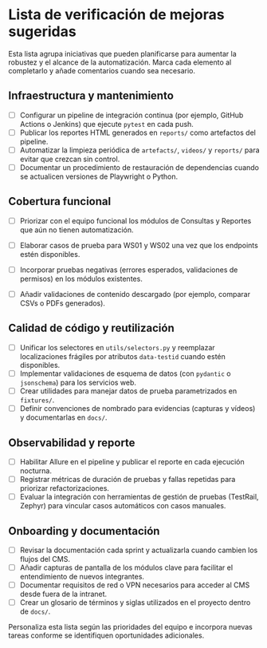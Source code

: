 # Lista de verificación de mejoras sugeridas

Esta lista agrupa iniciativas que pueden planificarse para aumentar la robustez y el alcance de la automatización. Marca cada elemento al completarlo y añade comentarios cuando sea necesario.

## Infraestructura y mantenimiento

- [ ] Configurar un pipeline de integración continua (por ejemplo, GitHub Actions o Jenkins) que ejecute `pytest` en cada push.
- [ ] Publicar los reportes HTML generados en `reports/` como artefactos del pipeline.
- [ ] Automatizar la limpieza periódica de `artefacts/`, `videos/` y `reports/` para evitar que crezcan sin control.
- [ ] Documentar un procedimiento de restauración de dependencias cuando se actualicen versiones de Playwright o Python.

## Cobertura funcional

- [ ] Priorizar con el equipo funcional los módulos de Consultas y Reportes que aún no tienen automatización.
- [ ] Elaborar casos de prueba para WS01 y WS02 una vez que los endpoints estén disponibles.

- [ ] Incorporar pruebas negativas (errores esperados, validaciones de permisos) en los módulos existentes.
- [ ] Añadir validaciones de contenido descargado (por ejemplo, comparar CSVs o PDFs generados).

## Calidad de código y reutilización

- [ ] Unificar los selectores en `utils/selectors.py` y reemplazar localizaciones frágiles por atributos `data-testid` cuando estén disponibles.
- [ ] Implementar validaciones de esquema de datos (con `pydantic` o `jsonschema`) para los servicios web.
- [ ] Crear utilidades para manejar datos de prueba parametrizados en `fixtures/`.
- [ ] Definir convenciones de nombrado para evidencias (capturas y vídeos) y documentarlas en `docs/`.

## Observabilidad y reporte

- [ ] Habilitar Allure en el pipeline y publicar el reporte en cada ejecución nocturna.
- [ ] Registrar métricas de duración de pruebas y fallas repetidas para priorizar refactorizaciones.
- [ ] Evaluar la integración con herramientas de gestión de pruebas (TestRail, Zephyr) para vincular casos automáticos con casos manuales.

## Onboarding y documentación

- [ ] Revisar la documentación cada sprint y actualizarla cuando cambien los flujos del CMS.
- [ ] Añadir capturas de pantalla de los módulos clave para facilitar el entendimiento de nuevos integrantes.
- [ ] Documentar requisitos de red o VPN necesarios para acceder al CMS desde fuera de la intranet.
- [ ] Crear un glosario de términos y siglas utilizados en el proyecto dentro de `docs/`.

Personaliza esta lista según las prioridades del equipo e incorpora nuevas tareas conforme se identifiquen oportunidades adicionales.
